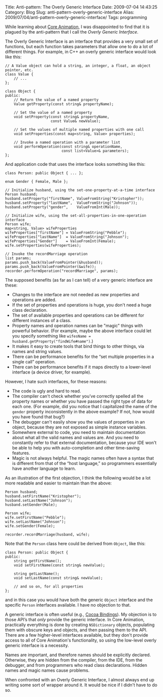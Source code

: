 Title: Anti-pattern: The Overly Generic Interface
Date: 2009-07-04 14:43:25
Category: Blog
Slug: anti-pattern-overly-generic-interface
Alias: 2009/07/04/anti-pattern-overly-generic-interface/
Tags: programming


While learning about [Core Animation](http://en.wikipedia.org/wiki/Core_Animation), I was disappointed to find that it is plagued by the anti-pattern that I call the _Overly Generic Interface_.
<!--break-->
The Overly Generic Interface is an interface that provides a very small set of functions, but each function takes parameters that allow one to do a lot of different things.  For example, in C++ an overly generic interface would look like this:

    // A Value object can hold a string, an integer, a float, an object pointer, etc.
    class Value {
        // ...
    };

    class Object {
    public:
        // Return the value of a named property
        Value getProperty(const string& propertyName);

        // Set the value of a named property
        void setProperty(const string& propertyName,
                         const Value& newValue);

        // Set the values of multiple named properties with one call
        void setProperties(const map<string, Value> properties);

        // Invoke a named operation with a parameter list
        void performOperation(const string& operationName,
                              const list<Value>& parameters);
    };

And application code that uses the interface looks something like this:

    class Person: public Object { ... };

    enum Gender { Female, Male };

    // Initialize husband, using the set-one-property-at-a-time interface
    Person husband;
    husband.setProperty("firstName", ValueFromString("Kristopher"));
    husband.setProperty("lastName",  ValueFromString("Johnson"));
    husband.setProperty("gender",    ValueFromInt(Male));

    // Initialize wife, using the set-all-properties-in-one-operation interface
    Person wife;
    map<string, Value> wifeProperties
    wifeProperties["firstName"] = ValueFromString("Pebble");
    wifeProperties["lastName"]  = ValueFromString("Johnson");
    wifeProperties["Gender"]    = ValueFromInt(Female);
    wife.setProperties(wifeProperties);

    // Invoke the recordMarriage operation
    list params;
    params.push_back(ValueFromPointer(&husband));
    params.push_back(ValueFromPointer(&wife));
    recorder.performOperation("recordMarriage", params);

The supposed benefits (as far as I can tell) of a very generic interface are these:

- Changes to the interface are not needed as new properties and operations are added.
- If the set of properties and operations is huge, you don't need a huge class declaration.
- The set of available properties and operations can be different for different instances of a class.
- Property names and operation names can be "magic" things with powerful behavior.  (For example, maybe the above interface could let you specify something like `wifesName = husband.getProperty("findWife#name")`.)
- It makes it easy to create tools that bind things to other things, via names and string values.
- There can be performance benefits for the “set multiple properties in a single call” operation.
- There can be performance benefits if it maps directly to a lower-level interface (a device driver, for example).

However, I hate such interfaces, for these reasons:

- The code is ugly and hard to read.
- The compiler can't check whether you’ve correctly spelled all the property names or whether you have passed the right type of data for each one.  (For example, did you notice that I capitalized the name of the `gender` property inconsistently in the above example?  If not, how would you have found that bug?)
- The debugger can't easily show you the values of properties in an object, because they are not exposed as simple instance variables.
- Somewhere external to code, you need to maintain documentation about what all the valid names and values are.  And you need to constantly refer to that external documentation, because your IDE won't be able to help you with auto-completion and other time-saving features.
- Magic is not always helpful. The magic names often have a syntax that is different from that of the “host language,” so programmers essentially have another language to learn.

As an illustration of the first objection, I think the following would be a lot more readable and easier to maintain than the above:

    Person husband;
    husband.setFirstName("Kristopher");
    husband.setLastName("Johnson");
    husband.setGender(Male);

    Person wife;
    wife.setFirstName("Pebble");
    wife.setLastName("Johnson");
    wife.setGender(Female);

    recorder.recordMarriage(husband, wife);

Note that the `Person` class here could be derived from `Object`, like this:

    class Person: public Object {
    public:
        string getFirstName();
        void setFirstName(const string& newValue);

        string getLastName();
        void setLastName(const string& newValue);

        // and so on, for all properties
    };

and in this case you would have both the generic `Object` interface and the specific `Person` interfaces available.  I have no objection to that.

A generic interface is often useful (e.g., [Cocoa Bindings](http://developer.apple.com/documentation/Cocoa/Reference/CocoaBindingsRef/CocoaBindingsRef.html)). My objection is to those API’s that _only_ provide the generic interface. In Core&nbsp;Animation, practically everything is done by creating `NSDictionary` objects, populating them with obscure keys and objects, and then passing them to the API. There are a few higher-level interfaces available, but they don't provide access to all of Core&nbsp;Animation's functionality, so using the low-level overly generic interface is a necessity.

Names are important, and therefore names should be explicitly declared.  Otherwise, they are hidden from the compiler, from the IDE, from the debugger, and from programmers who read class declarations.  Hidden names and magic names cause problems.

When confronted with an Overly Generic Interface, I almost always end up writing some sort of wrapper around it.  It would be nice if I didn't have to do so.
